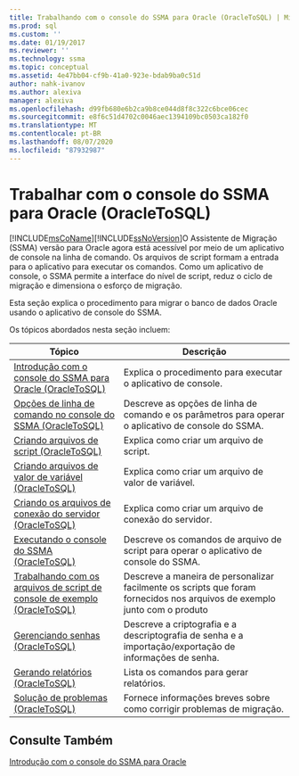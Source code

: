 ```yaml
---
title: Trabalhando com o console do SSMA para Oracle (OracleToSQL) | Microsoft Docs
ms.prod: sql
ms.custom: ''
ms.date: 01/19/2017
ms.reviewer: ''
ms.technology: ssma
ms.topic: conceptual
ms.assetid: 4e47bb04-cf9b-41a0-923e-bdab9ba0c51d
author: nahk-ivanov
ms.author: alexiva
manager: alexiva
ms.openlocfilehash: d99fb680e6b2ca9b8ce044d8f8c322c6bce06cec
ms.sourcegitcommit: e8f6c51d4702c0046aec1394109bc0503ca182f0
ms.translationtype: MT
ms.contentlocale: pt-BR
ms.lasthandoff: 08/07/2020
ms.locfileid: "87932987"
---
```

# <a name="working-with-ssma-for-oracle-console-oracletosql"></a>Trabalhar com o console do SSMA para Oracle (OracleToSQL)
[!INCLUDE[msCoName](../../includes/msconame_md.md)][!INCLUDE[ssNoVersion](../../includes/ssnoversion-md.md)]O Assistente de Migração (SSMA) versão para Oracle agora está acessível por meio de um aplicativo de console na linha de comando. Os arquivos de script formam a entrada para o aplicativo para executar os comandos. Como um aplicativo de console, o SSMA permite a interface do nível de script, reduz o ciclo de migração e dimensiona o esforço de migração.  
  
Esta seção explica o procedimento para migrar o banco de dados Oracle usando o aplicativo de console do SSMA.  
  
Os tópicos abordados nesta seção incluem:  
  
|Tópico|Descrição|  
|-|-|  
|[Introdução com o console do SSMA para Oracle &#40;OracleToSQL&#41;](../../ssma/oracle/getting-started-with-ssma-for-oracle-console-oracletosql.md)|Explica o procedimento para executar o aplicativo de console.|  
|[Opções de linha de comando no console do SSMA &#40;OracleToSQL&#41;](../../ssma/oracle/command-line-options-in-ssma-console-oracletosql.md)|Descreve as opções de linha de comando e os parâmetros para operar o aplicativo de console do SSMA.|  
|[Criando arquivos de script &#40;OracleToSQL&#41;](../../ssma/oracle/creating-script-files-oracletosql.md)|Explica como criar um arquivo de script.|  
|[Criando arquivos de valor de variável &#40;OracleToSQL&#41;](../../ssma/oracle/creating-variable-value-files-oracletosql.md)|Explica como criar um arquivo de valor de variável.|  
|[Criando os arquivos de conexão do servidor &#40;OracleToSQL&#41;](../../ssma/oracle/creating-the-server-connection-files-oracletosql.md)|Explica como criar um arquivo de conexão do servidor.|  
|[Executando o console do SSMA &#40;OracleToSQL&#41;](../../ssma/oracle/executing-the-ssma-console-oracletosql.md)|Descreve os comandos de arquivo de script para operar o aplicativo de console do SSMA.|  
|[Trabalhando com os arquivos de script de console de exemplo &#40;OracleToSQL&#41;](../../ssma/oracle/working-with-the-sample-console-script-files-oracletosql.md)|Descreve a maneira de personalizar facilmente os scripts que foram fornecidos nos arquivos de exemplo junto com o produto|  
|[Gerenciando senhas &#40;OracleToSQL&#41;](../../ssma/oracle/managing-passwords-oracletosql.md)|Descreve a criptografia e a descriptografia de senha e a importação/exportação de informações de senha.|  
|[Gerando relatórios &#40;OracleToSQL&#41;](../../ssma/oracle/generating-reports-oracletosql.md)|Lista os comandos para gerar relatórios.|  
|[Solução de problemas &#40;OracleToSQL&#41;](../../ssma/oracle/troubleshooting-oracletosql.md)|Fornece informações breves sobre como corrigir problemas de migração.|  
  
## <a name="see-also"></a>Consulte Também  
[Introdução com o console do SSMA para Oracle](getting-started-with-ssma-for-oracle-console-oracletosql.md)  
  
